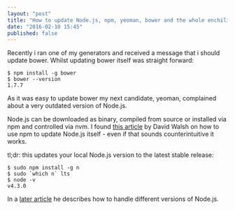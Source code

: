 ```yaml
---
layout: "post"
title: "How to update Node.js, npm, yeoman, bower and the whole enchiliada"
date: "2016-02-10 15:45"
published: false
---
```

Recently i ran one of my generators and received a message that i should update bower.
Whilst updating bower itself was straight forward:

    $ npm install -g bower
    $ bower --version
    1.7.7

As it was easy to update bower my next candidate, yeoman, complained about a very outdated version of Node.js.

Node.js can be downloaded as binary, compiled from source or installed via npm and controlled via nvm.
I found [this article][6cef5196] by David Walsh on how to use npm to update Node.js itself - even if that sounds counterintuitive it works.

tl;dr: this updates your local Node.js version to the latest stable release:

    $ sudo npm install -g n
    $ sudo `which n` lts
    $ node -v
    v4.3.0

In a [later article][12fc3190] he describes how to handle different versions of Node.js.

[6cef5196]: https://davidwalsh.name/upgrade-nodejs "update nodejs via npm"
[12fc3190]: https://davidwalsh.name/nvm "manage node versions with nvm"

